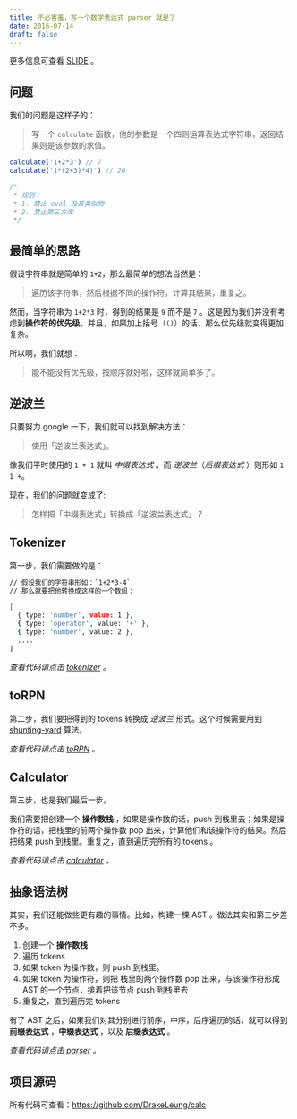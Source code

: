 ```yaml
---
title: 不必害羞，写一个数学表达式 parser 就是了
date: 2016-07-14
draft: false
---
```


更多信息可查看 [SLIDE](http://drakeleung.github.io/demo/slides/calc) 。

## 问题
我们的问题是这样子的：

> 写一个 `calculate` 函数，他的参数是一个四则运算表达式字符串，返回结果则是该参数的求值。

```javascript
calculate('1+2*3') // 7
calculate('1*(2+3)*4)') // 20

/*
 * 规则：
 * 1. 禁止 eval 及其类似物
 * 2. 禁止第三方库
 */
```

## 最简单的思路
假设字符串就是简单的 `1+2`，那么最简单的想法当然是：

> 遍历该字符串，然后根据不同的操作符，计算其结果，重复之。

然而，当字符串为 `1+2*3` 时，得到的结果是 `9` 而不是 `7` 。这是因为我们并没有考虑到**操作符的优先级**。并且，如果加上括号（`()`）的话，那么优先级就变得更加复杂。

所以啊，我们就想：

> 能不能没有优先级，按顺序就好啦，这样就简单多了。

## 逆波兰
只要努力 google 一下，我们就可以找到解决方法：

> 使用「逆波兰表达式」。

像我们平时使用的 `1 + 1` 就叫 *中缀表达式* 。而 *逆波兰*（*后缀表达式* ）则形如 `1 1 +`。

现在，我们的问题就变成了:

> 怎样把「中缀表达式」转换成「逆波兰表达式」？

## Tokenizer
第一步，我们需要做的是：

```bash
// 假设我们的字符串形如：`1+2*3-4`
// 那么就要把他转换成这样的一个数组：

[
  { type: 'number', value: 1 },
  { type: 'operator', value: '+' },
  { type: 'number', value: 2 },
  ....
]
```

*查看代码请点击 [tokenizer](https://github.com/DrakeLeung/calc/blob/master/src/tokenizer.js) 。*

## toRPN
第二步，我们要把得到的 tokens 转换成 *逆波兰* 形式。这个时候需要用到 [shunting-yard]() 算法。

*查看代码请点击 [toRPN](https://github.com/DrakeLeung/calc/blob/master/src/toRPN.js) 。*

## Calculator
第三步，也是我们最后一步。

我们需要把创建一个 **操作数栈** ，如果是操作数的话，push 到栈里去；如果是操作符的话，把栈里的前两个操作数 pop 出来，计算他们和该操作符的结果。然后把结果 push 到栈里。重复之，直到遍历完所有的 tokens 。

*查看代码请点击 [calculator](https://github.com/DrakeLeung/calc/blob/master/src/index.js) 。*

## 抽象语法树
其实，我们还能做些更有趣的事情。比如，构建一棵 AST 。做法其实和第三步差不多。

1. 创建一个 **操作数栈**
2. 遍历 tokens
3. 如果 token 为操作数，则 push 到栈里。
4. 如果 token 为操作符，则把 栈里的两个操作数 pop 出来，与该操作符形成 AST 的一个节点，接着把该节点 push 到栈里去
5. 重复之，直到遍历完 tokens

有了 AST 之后，如果我们对其分别进行前序，中序，后序遍历的话，就可以得到 **前缀表达式** ，**中缀表达式** ，以及 **后缀表达式** 。

*查看代码请点击 [parser](https://github.com/DrakeLeung/calc/blob/master/src/parser.js) 。*

## 项目源码
所有代码可查看：https://github.com/DrakeLeung/calc
